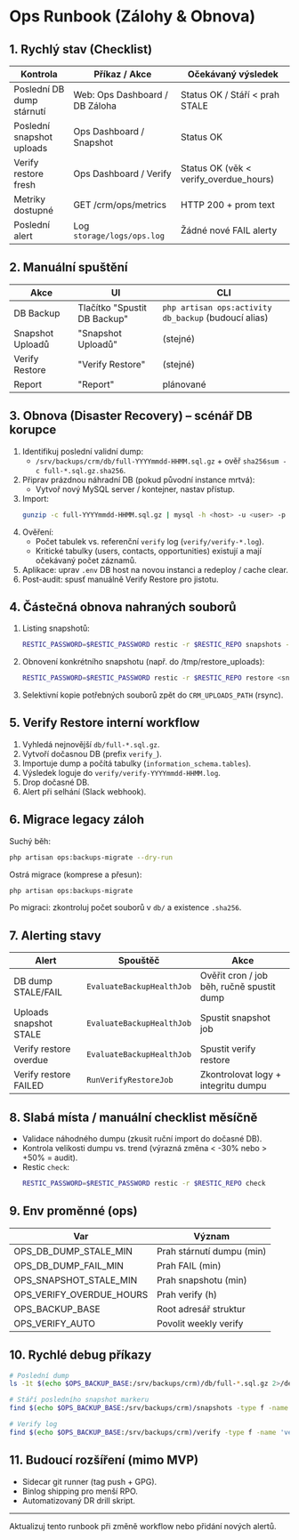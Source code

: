 # Ops Runbook (Zálohy & Obnova)

## 1. Rychlý stav (Checklist)
| Kontrola | Příkaz / Akce | Očekávaný výsledek |
|----------|---------------|--------------------|
| Poslední DB dump stárnutí | Web: Ops Dashboard / DB Záloha | Status OK / Stáří < prah STALE |
| Poslední snapshot uploads | Ops Dashboard / Snapshot | Status OK |
| Verify restore fresh | Ops Dashboard / Verify | Status OK (věk < verify_overdue_hours) |
| Metriky dostupné | GET /crm/ops/metrics | HTTP 200 + prom text |
| Poslední alert | Log `storage/logs/ops.log` | Žádné nové FAIL alerty |

## 2. Manuální spuštění
| Akce | UI | CLI |
|------|----|-----|
| DB Backup | Tlačítko "Spustit DB Backup" | `php artisan ops:activity db_backup` (budoucí alias) |
| Snapshot Uploadů | "Snapshot Uploadů" | (stejné) |
| Verify Restore | "Verify Restore" | (stejné) |
| Report | "Report" | plánované |

## 3. Obnova (Disaster Recovery) – scénář DB korupce
1. Identifikuj poslední validní dump:
   - `/srv/backups/crm/db/full-YYYYmmdd-HHMM.sql.gz` + ověř `sha256sum -c full-*.sql.gz.sha256`.
2. Připrav prázdnou náhradní DB (pokud původní instance mrtvá):
   - Vytvoř nový MySQL server / kontejner, nastav přístup.
3. Import:
   ```bash
   gunzip -c full-YYYYmmdd-HHMM.sql.gz | mysql -h <host> -u <user> -p <dbname>
   ```
4. Ověření:
   - Počet tabulek vs. referenční `verify` log (`verify/verify-*.log`).
   - Kritické tabulky (users, contacts, opportunities) existují a mají očekávaný počet záznamů.
5. Aplikace: uprav `.env` DB host na novou instanci a redeploy / cache clear.
6. Post-audit: spusť manuálně Verify Restore pro jistotu.

## 4. Částečná obnova nahraných souborů
1. Listing snapshotů:
   ```bash
   RESTIC_PASSWORD=$RESTIC_PASSWORD restic -r $RESTIC_REPO snapshots --tag uploads
   ```
2. Obnovení konkrétního snapshotu (např. do /tmp/restore_uploads):
   ```bash
   RESTIC_PASSWORD=$RESTIC_PASSWORD restic -r $RESTIC_REPO restore <snapshot-id> --target /tmp/restore_uploads
   ```
3. Selektivní kopie potřebných souborů zpět do `CRM_UPLOADS_PATH` (rsync).

## 5. Verify Restore interní workflow
1. Vyhledá nejnovější `db/full-*.sql.gz`.
2. Vytvoří dočasnou DB (prefix `verify_`).
3. Importuje dump a počítá tabulky (`information_schema.tables`).
4. Výsledek loguje do `verify/verify-YYYYmmdd-HHMM.log`.
5. Drop dočasné DB.
6. Alert při selhání (Slack webhook).

## 6. Migrace legacy záloh
Suchý běh:
```bash
php artisan ops:backups-migrate --dry-run
```
Ostrá migrace (komprese a přesun):
```bash
php artisan ops:backups-migrate
```
Po migraci: zkontroluj počet souborů v `db/` a existence `.sha256`.

## 7. Alerting stavy
| Alert | Spouštěč | Akce |
|-------|----------|------|
| DB dump STALE/FAIL | `EvaluateBackupHealthJob` | Ověřit cron / job běh, ručně spustit dump |
| Uploads snapshot STALE | `EvaluateBackupHealthJob` | Spustit snapshot job |
| Verify restore overdue | `EvaluateBackupHealthJob` | Spustit verify restore |
| Verify restore FAILED | `RunVerifyRestoreJob` | Zkontrolovat logy + integritu dumpu |

## 8. Slabá místa / manuální checklist měsíčně
- Validace náhodného dumpu (zkusit ruční import do dočasné DB).
- Kontrola velikosti dumpu vs. trend (výrazná změna < -30% nebo > +50% = audit).
- Restic `check`:
  ```bash
  RESTIC_PASSWORD=$RESTIC_PASSWORD restic -r $RESTIC_REPO check
  ```

## 9. Env proměnné (ops)
| Var | Význam |
|-----|--------|
| OPS_DB_DUMP_STALE_MIN | Prah stárnutí dumpu (min) |
| OPS_DB_DUMP_FAIL_MIN | Prah FAIL (min) |
| OPS_SNAPSHOT_STALE_MIN | Prah snapshotu (min) |
| OPS_VERIFY_OVERDUE_HOURS | Prah verify (h) |
| OPS_BACKUP_BASE | Root adresář struktur |
| OPS_VERIFY_AUTO | Povolit weekly verify |

## 10. Rychlé debug příkazy
```bash
# Poslední dump
ls -1t $(echo $OPS_BACKUP_BASE:/srv/backups/crm)/db/full-*.sql.gz 2>/dev/null | head -1

# Stáří posledního snapshot markeru
find $(echo $OPS_BACKUP_BASE:/srv/backups/crm)/snapshots -type f -name 'snapshot-*.txt' -printf '%T@ %f\n' 2>/dev/null | sort -nr | head -1

# Verify log
find $(echo $OPS_BACKUP_BASE:/srv/backups/crm)/verify -type f -name 'verify-*.log' -printf '%T@ %f\n' 2>/dev/null | sort -nr | head -1 | cut -d' ' -f2-
```

## 11. Budoucí rozšíření (mimo MVP)
- Sidecar git runner (tag push + GPG).
- Binlog shipping pro menší RPO.
- Automatizovaný DR drill skript.

---
Aktualizuj tento runbook při změně workflow nebo přidání nových alertů.
